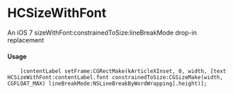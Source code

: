 HCSizeWithFont
==============

An iOS 7 sizeWithFont:constrainedToSize:lineBreakMode drop-in replacement

#### Usage
``     [contentLabel setFrame:CGRectMake(kArticleXInset, 0, width,
                                      [text HCSizeWithFont:contentLabel.font
                                                      constrainedToSize:CGSizeMake(width, CGFLOAT_MAX)
                                                          lineBreakMode:NSLineBreakByWordWrapping].height)];
 ``
